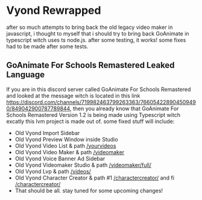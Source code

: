 # Vyond Rewrapped
after so much attempts to bring back the old legacy video maker in javascript, i thought to myself that i should try to bring back GoAnimate in typescript witch uses ts node.js. after some testing, it works! some fixes had to be made after some tests.
## GoAnimate For Schools Remastered Leaked Language
If you are in this discord server called GoAnimate For Schools Remastered and looked at the message witch is located in this link <a href="https://discord.com/channels/719982463799263363/766054228904509490/849042900787789844">https://discord.com/channels/719982463799263363/766054228904509490/849042900787789844</a>, then you already know that GoAnimate For Schools Remastered Version 1.2 is being made using Typescript witch excatly this lvm project is made out of. some fixed stuff will include:
- Old Vyond Import Sidebar
- Old Vyond Preview Window inside Studio
- Old Vyond Video List & path <a href="/yourvideos">/yourvideos</a>
- Old Vyond Video Maker & path <a href="/videomaker">/videomaker</a>
- Old Vyond Voice Banner Ad Sidebar
- Old Vyond Videomaker Studio & path <a href="/videomaker/full/">/videomaker/full/</a>
- Old Vyond Lvp & path <a href="/videos/">/videos/</a>
- Old Vyond Character Creator & path  #1 <a href="/charactercreator/">/charactercreator/</a> and fi <a href="/charactercreator/new_char/">/charactercreator/</a>
- That should be all. stay tuned for some upcoming changes!

